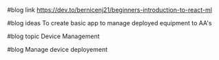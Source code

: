 #blog link
https://dev.to/bernicenj21/beginners-introduction-to-react-ml

#blog ideas
To create  basic app to manage deployed equipment to AA's

#blog topic
Device Management

#blog 
Manage device deployement 

